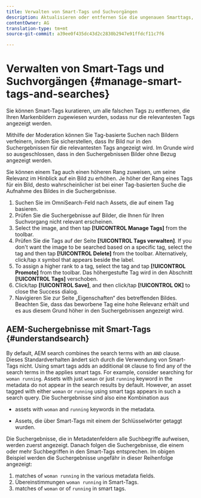 ```yaml
---
title: Verwalten von Smart-Tags und Suchvorgängen
description: Aktualisieren oder entfernen Sie die ungenauen Smarttags, um die Relevanz von Tags zu verbessern
contentOwner: AG
translation-type: tm+mt
source-git-commit: a39ee0f435dc43d2c2830b2947e91ffdcf11c7f6

---
```



# Verwalten von Smart-Tags und Suchvorgängen {#manage-smart-tags-and-searches}

<!--
TBD: This article should be merged into a new, uber article for Smart Tags. Delete this article then. Cloud service article is merged.
-->

Sie können Smart-Tags kuratieren, um alle falschen Tags zu entfernen, die Ihren Markenbildern zugewiesen wurden, sodass nur die relevantesten Tags angezeigt werden.

Mithilfe der Moderation können Sie Tag-basierte Suchen nach Bildern verfeinern, indem Sie sicherstellen, dass Ihr Bild nur in den Suchergebnissen für die relevantesten Tags angezeigt wird. Im Grunde wird so ausgeschlossen, dass in den Suchergebnissen Bilder ohne Bezug angezeigt werden.

Sie können einem Tag auch einen höheren Rang zuweisen, um seine Relevanz im Hinblick auf ein Bild zu erhöhen. Je höher der Rang eines Tags für ein Bild, desto wahrscheinlicher ist bei einer Tag-basierten Suche die Aufnahme des Bildes in die Suchergebnisse.

1. Suchen Sie im OmniSearch-Feld nach Assets, die auf einem Tag basieren.
1. Prüfen Sie die Suchergebnisse auf Bilder, die Ihnen für Ihren Suchvorgang nicht relevant erscheinen.
1. Select the image, and then tap **[!UICONTROL Manage Tags]** from the toolbar.
1. Prüfen Sie die Tags auf der Seite **[!UICONTROL Tags verwalten]**. If you don&#39;t want the image to be searched based on a specific tag, select the tag and then tap **[!UICONTROL Delete]** from the toolbar. Alternatively, click/tap `X` symbol that appears beside the label.
1. To assign a higher rank to a tag, select the tag and tap **[!UICONTROL Promote]** from the toolbar. Das höhergestufte Tag wird in den Abschnitt **[!UICONTROL Tags]** verschoben.
1. Click/tap **[!UICONTROL Save]**, and then click/tap **[!UICONTROL OK]** to close the Success dialog.
1. Navigieren Sie zur Seite „Eigenschaften“ des betreffenden Bildes. Beachten Sie, dass das beworbene Tag eine hohe Relevanz erhält und es aus diesem Grund höher in den Suchergebnissen angezeigt wird.

## AEM-Suchergebnisse mit Smart-Tags {#understandsearch}

By default, AEM search combines the search terms with an `AND` clause. Dieses Standardverhalten ändert sich durch die Verwendung von Smart-Tags nicht. Using smart tags adds an additional `OR` clause to find any of the search terms in the applies smart tags. For example, consider searching for `woman running`. Assets with just `woman` or just `running` keyword in the metadata do not appear in the search results by default. However, an asset tagged with either `woman` or `running` using smart tags appears in such a search query. Die Suchergebnisse sind also eine Kombination aus

* assets with `woman` and `running` keywords in the metadata.

* Assets, die über Smart-Tags mit einem der Schlüsselwörter getaggt wurden.

Die Suchergebnisse, die in Metadatenfeldern alle Suchbegriffe aufweisen, werden zuerst angezeigt. Danach folgen die Suchergebnisse, die einem oder mehr Suchbegriffen in den Smart-Tags entsprechen. Im obigen Beispiel werden die Suchergebnisse ungefähr in dieser Reihenfolge angezeigt:

1. matches of `woman running` in the various metadata fields.
1. Übereinstimmungen `woman running` in Smart-Tags.
1. matches of `woman` or of `running` in smart tags.
